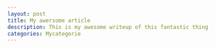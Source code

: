 ```yaml
---
layout: post
title: My awersome article
description: This is my awesome writeup of this fantastic thing
categories: Mycategorie
---
```

